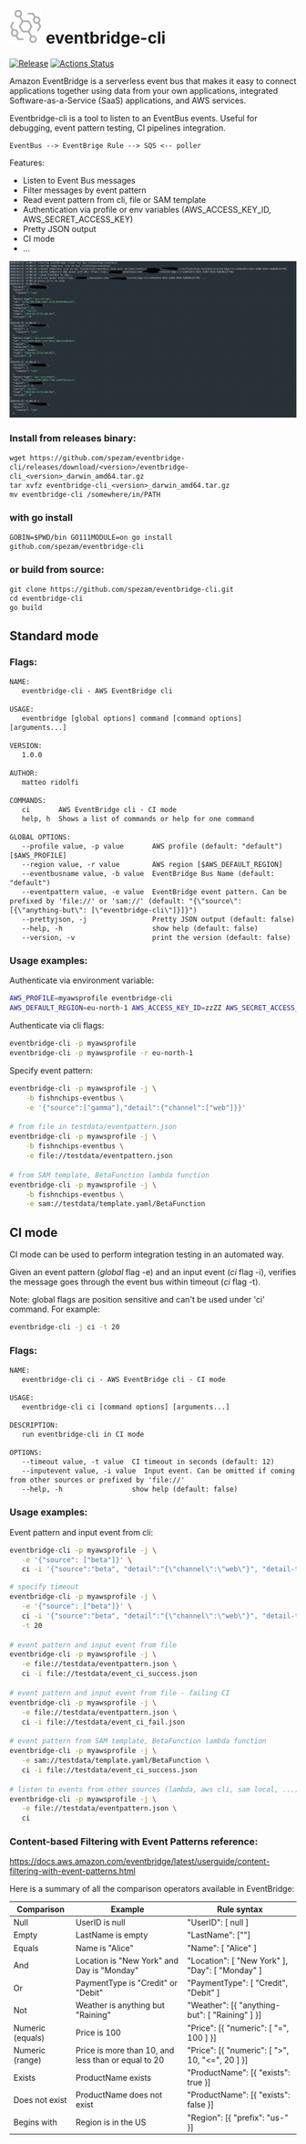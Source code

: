 # ![logo](assets/logo.png) eventbridge-cli
[![Release](https://img.shields.io/github/release/spezam/eventbridge-cli.svg)](https://github.com/spezam/eventbridge-cli/releases/latest)
[![Actions Status](https://github.com/spezam/eventbridge-cli/workflows/test/badge.svg)](https://github.com/spezam/eventbridge-cli/actions)

Amazon EventBridge is a serverless event bus that makes it easy to connect applications together using data from your own applications, integrated Software-as-a-Service (SaaS) applications, and AWS services.

Eventbridge-cli is a tool to listen to an EventBus events. Useful for debugging, event pattern testing, CI pipelines integration.
```
EventBus --> EventBrige Rule --> SQS <-- poller
```

Features:
- Listen to Event Bus messages
- Filter messages by event pattern
- Read event pattern from cli, file or SAM template
- Authentication via profile or env variables (AWS_ACCESS_KEY_ID, AWS_SECRET_ACCESS_KEY)
- Pretty JSON output
- CI mode
- ...

![screenshot](assets/screenshot.png)

### Install from releases binary:
```
wget https://github.com/spezam/eventbridge-cli/releases/download/<version>/eventbridge-cli_<version>_darwin_amd64.tar.gz
tar xvfz eventbridge-cli_<version>_darwin_amd64.tar.gz
mv eventbridge-cli /somewhere/in/PATH
```
### with go install
```
GOBIN=$PWD/bin GO111MODULE=on go install github.com/spezam/eventbridge-cli
```
### or build from source:
```
git clone https://github.com/spezam/eventbridge-cli.git
cd eventbridge-cli
go build
```

## Standard mode
### Flags:
```
NAME:
   eventbridge-cli - AWS EventBridge cli

USAGE:
   eventbridge [global options] command [command options] [arguments...]

VERSION:
   1.0.0

AUTHOR:
   matteo ridolfi

COMMANDS:
   ci       AWS EventBridge cli - CI mode
   help, h  Shows a list of commands or help for one command

GLOBAL OPTIONS:
   --profile value, -p value       AWS profile (default: "default") [$AWS_PROFILE]
   --region value, -r value        AWS region [$AWS_DEFAULT_REGION]
   --eventbusname value, -b value  EventBridge Bus Name (default: "default")
   --eventpattern value, -e value  EventBridge event pattern. Can be prefixed by 'file://' or 'sam://' (default: "{\"source\": [{\"anything-but\": [\"eventbridge-cli\"]}]}")
   --prettyjson, -j                Pretty JSON output (default: false)
   --help, -h                      show help (default: false)
   --version, -v                   print the version (default: false)
```

### Usage examples:
Authenticate via environment variable:
```sh
AWS_PROFILE=myawsprofile eventbridge-cli
AWS_DEFAULT_REGION=eu-north-1 AWS_ACCESS_KEY_ID=zzZZ AWS_SECRET_ACCESS_KEY=abbC eventbridge-cli
```

Authenticate via cli flags:
```sh
eventbridge-cli -p myawsprofile
eventbridge-cli -p myawsprofile -r eu-north-1
```

Specify event pattern:
```sh
eventbridge-cli -p myawsprofile -j \
	-b fishnchips-eventbus \
	-e '{"source":["gamma"],"detail":{"channel":["web"]}}'

# from file in testdata/eventpattern.json
eventbridge-cli -p myawsprofile -j \
	-b fishnchips-eventbus \
	-e file://testdata/eventpattern.json

# from SAM template, BetaFunction lambda function
eventbridge-cli -p myawsprofile -j \
	-b fishnchips-eventbus \
	-e sam://testdata/template.yaml/BetaFunction
```


## CI mode
CI mode can be used to perform integration testing in an automated way.

Given an event pattern (*global* flag -e) and an input event (*ci* flag -i), verifies the message goes through the event bus within timeout (*ci* flag -t).

Note: global flags are position sensitive and can't be used under 'ci' command. For example:
```sh
eventbridge-cli -j ci -t 20
```

### Flags:
```
NAME:
   eventbridge-cli ci - AWS EventBridge cli - CI mode

USAGE:
   eventbridge-cli ci [command options] [arguments...]

DESCRIPTION:
   run eventbridge-cli in CI mode

OPTIONS:
   --timeout value, -t value  CI timeout in seconds (default: 12)
   --inputevent value, -i value  Input event. Can be omitted if coming from other sources or prefixed by 'file://'
   --help, -h                 show help (default: false)
```

### Usage examples:
Event pattern and input event from cli:
```sh
eventbridge-cli -p myawsprofile -j \
   -e '{"source": ["beta"]}' \
   ci -i '{"source":"beta", "detail":"{\"channel\":\"web\"}", "detail-type": "poc"}'
```

```sh
# specify timeout
eventbridge-cli -p myawsprofile -j \
   -e '{"source": ["beta"]}' \
   ci -i '{"source":"beta", "detail":"{\"channel\":\"web\"}", "detail-type": "poc"}' \
   -t 20

# event pattern and input event from file
eventbridge-cli -p myawsprofile -j \
   -e file://testdata/eventpattern.json \
   ci -i file://testdata/event_ci_success.json

# event pattern and input event from file - failing CI
eventbridge-cli -p myawsprofile -j \
   -e file://testdata/eventpattern.json \
   ci -i file://testdata/event_ci_fail.json

# event pattern from SAM template, BetaFunction lambda function
eventbridge-cli -p myawsprofile -j \
   -e sam://testdata/template.yaml/BetaFunction \
   ci -i file://testdata/event_ci_success.json

# listen to events from other sources (lambda, aws cli, sam local, ...)
eventbridge-cli -p myawsprofile -j \
   -e file://testdata/eventpattern.json \
   ci
```

### Content-based Filtering with Event Patterns reference:
https://docs.aws.amazon.com/eventbridge/latest/userguide/content-filtering-with-event-patterns.html

Here is a summary of all the comparison operators available in EventBridge:

| Comparison | Example | Rule syntax  |
| ------------ |------------------ | --------------------|
| Null | UserID is null | "UserID": [ null ] |
| Empty | LastName is empty | "LastName": [""] |
| Equals | Name is "Alice" | "Name": [ "Alice" ] |
| And | Location is "New York" and Day is "Monday" | "Location": [ "New York" ], "Day": [ "Monday" ] |
| Or | PaymentType is "Credit" or "Debit" | "PaymentType": [ "Credit", "Debit" ] |
| Not | Weather is anything but "Raining" | "Weather": [{ "anything-but": [ "Raining" ] }] |
| Numeric (equals) | Price is 100 | "Price": [{ "numeric": [ "=", 100 ] }] |
| Numeric (range) | Price is more than 10, and less than or equal to 20 | "Price": [{ "numeric": [ ">", 10, "<=", 20 ] }] |
| Exists | ProductName exists | "ProductName": [{ "exists": true }] |
| Does not exist | ProductName does not exist | "ProductName": [{ "exists": false }] |
| Begins with | Region is in the US | "Region": [{ "prefix": "us-" }] |


